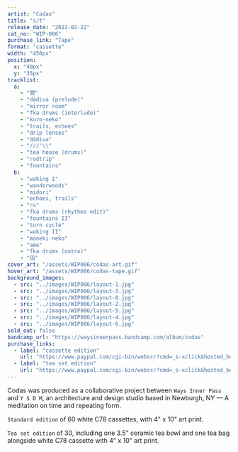 ```yaml
---
artist: "Codas"
title: "s/t"
release_date: "2022-02-22"
cat_no: "WIP-006"
purchase_link: "Tape"
format: "cassette"
width: "450px"
position:
  x: "40px"
  y: "35px"
tracklist:
  a:
    - "間"
    - "dádiva (prelude)"
    - "mirror room"
    - "fka drums (interlude)"
    - "kuro-neko"
    - "trails, echoes"
    - "drip lenses"
    - "dádiva"
    - "///'\\"
    - "tea house (drums)"
    - "rodtrip"
    - "fountains"
  b:
    - "waking I"
    - "wanderwoods"
    - "midori"
    - "echoes, trails"
    - "ro"
    - "fka drums (rhythms edit)"
    - "fountains II"
    - "turn cycle"
    - "waking II"
    - "maneki-neko"
    - "ame"
    - "fka drums (outro)"
    - "田"
cover_art: "/assets/WIP006/codas-art.gif"
hover_art: "/assets/WIP006/codas-tape.gif"
background_images:
  - src: "../images/WIP006/layout-1.jpg"
  - src: "../images/WIP006/layout-3.jpg"
  - src: "../images/WIP006/layout-8.jpg"
  - src: "../images/WIP006/layout-2.jpg"
  - src: "../images/WIP006/layout-5.jpg"
  - src: "../images/WIP006/layout-4.jpg"
  - src: "../images/WIP006/layout-6.jpg"
sold_out: false
bandcamp_url: "https://waysinnerpass.bandcamp.com/album/codas"
purchase_links:
  - label: "cassette edition"
    url: "https://www.paypal.com/cgi-bin/webscr?cmd=_s-xclick&hosted_button_id=746QQN3687U4C"
  - label: "tea set edition"
    url: "https://www.paypal.com/cgi-bin/webscr?cmd=_s-xclick&hosted_button_id=5TY9RSZZUEYZG"
---
```


Codas was produced as a collaborative project between `Ways Inner Pass` and `Y S D M`, an architecture and design studio based in Newburgh, NY — A meditation on time and repeating form.

`Standard edition` of 60 white C78 cassettes, with 4" x 10" art print.

`Tea set edition` of 30, including one 3.5" ceramic tea bowl and one tea bag alongside white C78 cassette with 4" x 10" art print.
